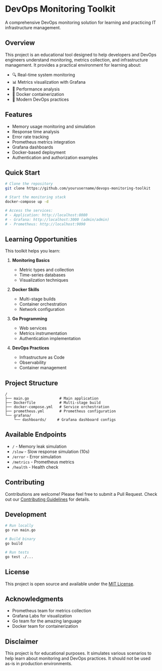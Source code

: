 # DevOps Monitoring Toolkit

A comprehensive DevOps monitoring solution for learning and practicing IT infrastructure management.

## Overview

This project is an educational tool designed to help developers and DevOps engineers understand monitoring, metrics collection, and infrastructure management. It provides a practical environment for learning about:

- 🔍 Real-time system monitoring
- 📊 Metrics visualization with Grafana
- 🎯 Performance analysis
- 🐳 Docker containerization
- 🚀 Modern DevOps practices

## Features

- Memory usage monitoring and simulation
- Response time analysis
- Error rate tracking
- Prometheus metrics integration
- Grafana dashboards
- Docker-based deployment
- Authentication and authorization examples

## Quick Start

```bash
# Clone the repository
git clone https://github.com/yourusername/devops-monitoring-toolkit

# Start the monitoring stack
docker-compose up -d

# Access the services:
# - Application: http://localhost:8080
# - Grafana: http://localhost:3000 (admin/admin)
# - Prometheus: http://localhost:9090
```

## Learning Opportunities

This toolkit helps you learn:

1. **Monitoring Basics**
   - Metric types and collection
   - Time-series databases
   - Visualization techniques

2. **Docker Skills**
   - Multi-stage builds
   - Container orchestration
   - Network configuration

3. **Go Programming**
   - Web services
   - Metrics instrumentation
   - Authentication implementation

4. **DevOps Practices**
   - Infrastructure as Code
   - Observability
   - Container management

## Project Structure

```
/
├── main.go              # Main application
├── Dockerfile           # Multi-stage build
├── docker-compose.yml   # Service orchestration
├── prometheus.yml       # Prometheus configuration
└── grafana/            
    └── dashboards/     # Grafana dashboard configs
```

## Available Endpoints

- `/` - Memory leak simulation
- `/slow` - Slow response simulation (10s)
- `/error` - Error simulation
- `/metrics` - Prometheus metrics
- `/health` - Health check

## Contributing

Contributions are welcome! Please feel free to submit a Pull Request. Check out our [Contributing Guidelines](CONTRIBUTING.md) for details.

## Development

```bash
# Run locally
go run main.go

# Build binary
go build

# Run tests
go test ./...
```

## License

This project is open source and available under the [MIT License](LICENSE).

## Acknowledgments

- Prometheus team for metrics collection
- Grafana Labs for visualization
- Go team for the amazing language
- Docker team for containerization

## Disclaimer

This project is for educational purposes. It simulates various scenarios to help learn about monitoring and DevOps practices. It should not be used as-is in production environments.
